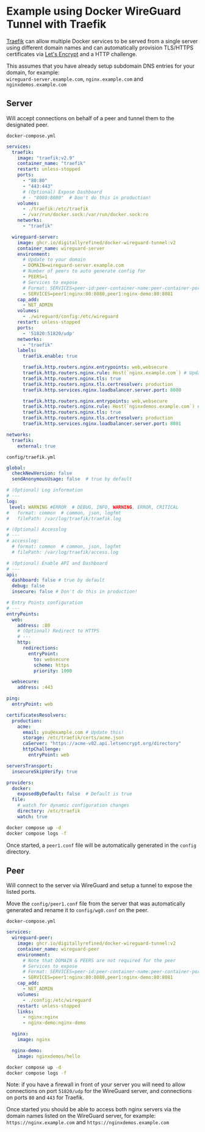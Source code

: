 # Example using Docker WireGuard Tunnel with Traefik

[Traefik](https://traefik.io/) can allow multiple Docker services to be served from a single server using different domain names and can automatically provision TLS/HTTPS certificates via [Let's Encrypt](https://letsencrypt.org/) and a HTTP challenge.

This assumes that you have already setup subdomain DNS entries for your domain, for example:  
`wireguard-server.example.com`, `nginx.example.com` and `nginxdemos.example.com`

## Server

Will accept connections on behalf of a peer and tunnel them to the designated peer.

`docker-compose.yml`

```yml
services:
  traefik:
    image: "traefik:v2.9"
    container_name: "traefik"
    restart: unless-stopped
    ports:
      - "80:80"
      - "443:443"
      # (Optional) Expose Dashboard
      # - "8080:8080"  # Don't do this in production!
    volumes:
      - ./traefik:/etc/traefik
      - /var/run/docker.sock:/var/run/docker.sock:ro
    networks:
      - "traefik"

  wireguard-server:
    image: ghcr.io/digitallyrefined/docker-wireguard-tunnel:v2
    container_name: wireguard-server
    environment:
      # Update to your domain
      - DOMAIN=wireguard-server.example.com
      # Number of peers to auto generate config for
      - PEERS=1
      # Services to expose
      # Format: SERVICES=peer-id:peer-container-name:peer-container-port:expose-port-as
      - SERVICES=peer1:nginx:80:8080,peer1:nginx-demo:80:8081
    cap_add:
      - NET_ADMIN
    volumes:
      - ./wireguard/config:/etc/wireguard
    restart: unless-stopped
    ports:
      - '51820:51820/udp'
    networks:
      - "traefik"
    labels:
      traefik.enable: true

      traefik.http.routers.nginx.entrypoints: web,websecure
      traefik.http.routers.nginx.rule: Host(`nginx.example.com`) # Update to your domain
      traefik.http.routers.nginx.tls: true
      traefik.http.routers.nginx.tls.certresolver: production
      traefik.http.services.nginx.loadbalancer.server.port: 8080

      traefik.http.routers.nginx.entrypoints: web,websecure
      traefik.http.routers.nginx.rule: Host(`nginxdemos.example.com`) # Update to your domain
      traefik.http.routers.nginx.tls: true
      traefik.http.routers.nginx.tls.certresolver: production
      traefik.http.services.nginx.loadbalancer.server.port: 8081

networks:
  traefik:
    external: true
```

`config/traefik.yml`

```yml
global:
  checkNewVersion: false
  sendAnonymousUsage: false  # true by default

# (Optional) Log information
# ---
log:
 level: WARNING #ERROR  # DEBUG, INFO, WARNING, ERROR, CRITICAL
#   format: common  # common, json, logfmt
#   filePath: /var/log/traefik/traefik.log

# (Optional) Accesslog
# ---
# accesslog:
  # format: common  # common, json, logfmt
  # filePath: /var/log/traefik/access.log

# (Optional) Enable API and Dashboard
# ---
api:
  dashboard: false # true by default
  debug: false
  insecure: false # Don't do this in production!

# Entry Points configuration
# ---
entryPoints:
  web:
    address: :80
    # (Optional) Redirect to HTTPS
    # ---
    http:
      redirections:
        entryPoint:
          to: websecure
          scheme: https
          priority: 1000

  websecure:
    address: :443

ping:
  entryPoint: web

certificatesResolvers:
  production:
    acme:
      email: you@example.com # Update this!
      storage: /etc/traefik/certs/acme.json
      caServer: "https://acme-v02.api.letsencrypt.org/directory"
      httpChallenge:
        entryPoint: web

serversTransport:
  insecureSkipVerify: true

providers:
  docker:
    exposedByDefault: false  # Default is true
  file:
    # watch for dynamic configuration changes
    directory: /etc/traefik
    watch: true
```

```bash
docker compose up -d
docker compose logs -f
```

Once started, a `peer1.conf` file will be automatically generated in the `config` directory.

## Peer

Will connect to the server via WireGuard and setup a tunnel to expose the listed ports.

Move the `config/peer1.conf` file from the server that was automatically generated and rename it to `config/wg0.conf` on the peer.

`docker-compose.yml`

```yml
services:
  wireguard-peer:
    image: ghcr.io/digitallyrefined/docker-wireguard-tunnel:v2
    container_name: wireguard-peer
    environment:
      # Note that DOMAIN & PEERS are not required for the peer
      # Services to expose
      # Format: SERVICES=peer-id:peer-container-name:peer-container-port:expose-port-as
      - SERVICES=peer1:nginx:80:8080,peer1:nginx-demo:80:8081
    cap_add:
      - NET_ADMIN
    volumes:
      - ./config:/etc/wireguard
    restart: unless-stopped
    links:
      - nginx:nginx
      - nginx-demo:nginx-demo

  nginx:
    image: nginx

  nginx-demo:
    image: nginxdemos/hello
```

```bash
docker compose up -d
docker compose logs -f
```

Note: if you have a firewall in front of your server you will need to allow connections on port `51820/udp` for the WireGuard server, and connections on ports `80` and `443` for Traefik.

Once started you should be able to access both nginx servers via the domain names listed on the WireGuard server, for example:   
`https://nginx.example.com` and `https://nginxdemos.example.com`
